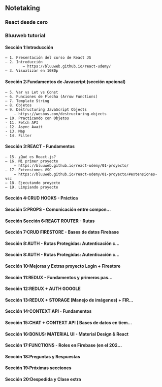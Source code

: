 ## Notetaking

### React desde cero
### Bluuweb tutorial

#### Sección 1:Introducción

    – 1. Presentación del curso de React JS
    – 2. Introducción
            – https://bluuweb.github.io/react-udemy/
    – 3. Visualizar en 1080p

#### Sección 2:Fundamentos de Javascript (sección opcional)

    – 5. Var vs Let vs Const
    – 6. Funciones de Flecha (Arrow Functions)
    – 7. Template String
    – 8. Objetos
    – 9. Destructuring JavaScript Objects
        – https://wesbos.com/destructuring-objects
    – 10. Practicando con Objetos
    - 11. Fetch API
    - 12. Async Await
    - 13. Map
    - 14. Filter

#### Sección 3:REACT - Fundamentos

    – 15. ¿Qué es React.js?
    – 16. Mi primer proyecto
        – https://bluuweb.github.io/react-udemy/01-proyecto/
    – 17. Extensiones VSC
        – https://bluuweb.github.io/react-udemy/01-proyecto/#extensiones-vsc
    – 18. Ejecutando proyecto
    – 19. Limpiando proyecto

#### Sección 4:CRUD HOOKS - Práctica
#### Sección 5:PROPS - Comunicación entre compon…
#### Sección Sección 6:REACT ROUTER - Rutas
#### Sección 7:CRUD FIRESTORE - Bases de datos Firebase
#### Sección 8:AUTH - Rutas Protegidas: Autenticación c…
#### Sección 8:AUTH - Rutas Protegidas: Autenticación c…
#### Sección 10:Mejoras y Extras proyecto Login + Firestore
#### Sección 11:REDUX - Fundamentos y primeros pas…
#### Sección 12:REDUX + AUTH GOOGLE
#### Sección 13:REDUX + STORAGE (Manejo de imágenes) + FIR…
#### Sección 14:CONTEXT API - Fundamentos
#### Sección 15:CHAT + CONTEXT API ( Bases de datos en tiem…
#### Sección 16:BONUS: MATERIAL UI - Material Design & React
#### Sección 17:FUNCTIONS - Roles en Firebase (en el 202…
#### Sección 18:Preguntas y Respuestas
#### Sección 19:Próximas secciones
#### Sección 20:Despedida y Clase extra